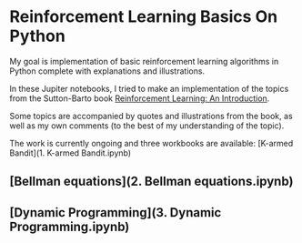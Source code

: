 # Reinforcement Learning Basics On Python

My goal is implementation of basic reinforcement learning algorithms in Python complete with explanations and illustrations.

In these Jupiter notebooks, I tried to make an implementation of the topics from the Sutton-Barto book [Reinforcement Learning:
An Introduction](https://inst.eecs.berkeley.edu/~cs188/sp20/assets/files/SuttonBartoIPRLBook2ndEd.pdf).

Some topics are accompanied by quotes and illustrations from the book, as well as my own comments (to the best of my understanding of the topic).

The work is currently ongoing and three workbooks are available:
[K-armed Bandit](1. K-armed Bandit.ipynb)
## [Bellman equations](2. Bellman equations.ipynb)
## [Dynamic Programming](3. Dynamic Programming.ipynb)
